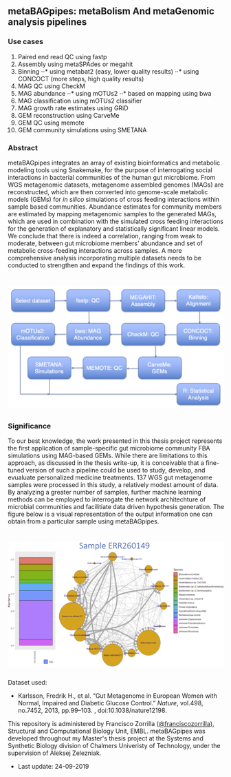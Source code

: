 ## metaBAGpipes: metaBolism And metaGenomic analysis pipelines

### Use cases

1. Paired end read QC using fastp
2. Assembly using metaSPAdes or megahit
3. Binning
⋅⋅* using metabat2 (easy, lower quality results)
⋅⋅* using CONCOCT (more steps, high quality results)
4. MAG QC using CheckM
5. MAG abundance
⋅⋅* using mOTUs2
⋅⋅* based on mapping using bwa
6. MAG classification using mOTUs2 classifier
7. MAG growth rate estimates using GRiD
8. GEM reconstruction using CarveMe
9. GEM QC using memote
10. GEM community simulations using SMETANA

### Abstract
metaBAGpipes integrates an array of existing bioinformatics and metabolic modeling tools using Snakemake, for the purpose of interrogating social interactions in bacterial communities of the human gut microbiome. From WGS metagenomic datasets, metagenome assembled genomes (MAGs) are reconstructed, which are then converted into genome-scale metabolic models (GEMs) for *in silico* simulations of cross feeding interactions within sample based communities. Abundance estimates for community members are estimated by mapping metagenomic samples to the generated MAGs, which are used in combination with the simulated cross feeding interactions for the generation of explanatory and statistically significant linear models. We conclude that there is indeed a correlation, ranging from weak to moderate, between gut microbiome members’ abundance and set of metabolic cross-feeding interactions across samples. A more comprehensive analysis incorporating multiple datasets needs to be conducted to strengthen and expand the findings of this work.

# ![pipemap_v0.1.png](pipemap_v0.1.png)

### Significance

To our best knowledge, the work presented in this thesis project represents the first application of sample-specific gut microbiome community FBA simulations using MAG-based GEMs. While there are limitations to this approach, as discussed in the thesis write-up, it is conceivable that a fine-tuned version of such a pipeline could be used to study, develop, and evualuate personalized medicine treatments. 137 WGS gut metagenome samples were processed in this study, a relatively modest amount of data. By analyzing a greater number of samples, further machine learning methods can be employed to interrogate the network architechture of microbial communities and facilitiate data driven hypothesis generation. The figure below is a visual representation of the output information one can obtain from a particular sample using metaBAGpipes.

# ![ERR260149.png](ERR260149.png)

Dataset used:
  * Karlsson, Fredrik H., et al. “Gut Metagenome in European Women with Normal, Impaired and Diabetic Glucose Control.” *Nature*, vol.498, no.7452, 2013, pp.99–103. , doi:10.1038/nature12198.

This repository is administered by Francisco Zorrilla ([@franciscozorrilla](https://github.com/franciscozorrilla/)), Structural and Computational Biology Unit, EMBL. metaBAGpipes was developed throughout my Master's thesis project at the Systems and Synthetic Biology division of Chalmers Univeristy of Technology, under the supervision of Aleksej Zelezniak.

  * Last update: 24-09-2019
